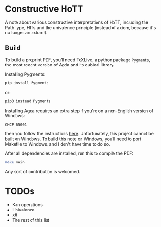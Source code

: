 # Constructive HoTT

A note about various constructive interpretations of HoTT,
including the Path type, HITs and the univalence principle
(instead of axiom, because it's no longer an axiom!).

## Build

To build a preprint PDF, you'll need TeXLive,
a python package `Pygments`,
the most recent version of Agda and its cubical library.

Installing Pygments:

```bash
pip install Pygments
```

or:

```bash
pip3 instead Pygments
```

Installing Agda requires an extra step if you're on a
non-English version of Windows:

```bash
CHCP 65001
```

then you follow the instructions
[here](https://github.com/agda/cubical/blob/master/INSTALL.md).
Unfortunately, this project cannot be built on Windows.
To build this note on Windows,
you'll need to port [Makefile](./Makefile) to Windows,
and I don't have time to do so.

After all dependencies are installed,
run this to compile the PDF:

```bash
make main
```

Any sort of contribution is welcomed.

# TODOs

+ Kan operations
+ Univalence
+ xtt
+ The rest of this list


